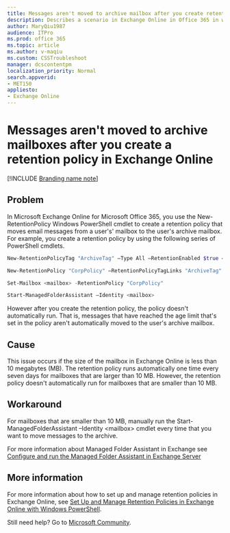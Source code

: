 ```yaml
---
title: Messages aren't moved to archive mailbox after you create retention policy
description: Describes a scenario in Exchange Online in Office 365 in which a retention policy that you create to move messages to a user's archive mailbox doesn't automatically run. Provides a workaround.
author: MaryQiu1987
audience: ITPro
ms.prod: office 365
ms.topic: article
ms.author: v-maqiu
ms.custom: CSSTroubleshoot
manager: dcscontentpm
localization_priority: Normal
search.appverid: 
- MET150
appliesto:
- Exchange Online
---
```


# Messages aren't moved to archive mailboxes after you create a retention policy in Exchange Online

[!INCLUDE [Branding name note](../../../includes/branding-name-note.md)]

## Problem 

In Microsoft Exchange Online for Microsoft Office 365, you use the New-RetentionPolicy Windows PowerShell cmdlet to create a retention policy that moves email messages from a user's' mailbox to the user's archive mailbox. For example, you create a retention policy by using the following series of PowerShell cmdlets.

```powershell
New-RetentionPolicyTag "ArchiveTag" –Type All –RetentionEnabled $true –AgeLimitForRetention 90 –RetentionAction MoveToArchive 

New-RetentionPolicy "CorpPolicy" –RetentionPolicyTagLinks "ArchiveTag" 

Set-Mailbox <mailbox> -RetentionPolicy "CorpPolicy" 

Start-ManagedFolderAssistant –Identity <mailbox>
```

However after you create the retention policy, the policy doesn't automatically run. That is, messages that have reached the age limit that's set in the policy aren't automatically moved to the user's archive mailbox. 

## Cause 

This issue occurs if the size of the mailbox in Exchange Online is less than 10 megabytes (MB). The retention policy runs automatically one time every seven days for mailboxes that are larger than 10 MB. However, the retention policy doesn't automatically run for mailboxes that are smaller than 10 MB. 

## Workaround 

For mailboxes that are smaller than 10 MB, manually run the Start-ManagedFolderAssistant –Identity \<mailbox> cmdlet every time that you want to move messages to the archive.

For more information about Managed Folder Assistant in Exchange see [Configure and run the Managed Folder Assistant in Exchange Server](https://docs.microsoft.com/en-us/Exchange/policy-and-compliance/mrm/configure-managed-folder-assistant?view=exchserver-2019&viewFallbackFrom=exchonline-ww)

## More information 

For more information about how to set up and manage retention policies in Exchange Online, see [Set Up and Manage Retention Policies in Exchange Online with Windows PowerShell](/previous-versions/exchange-server/exchangeserver-149/gg271153(v=exchsrvcs.149)#defaulttags).

Still need help? Go to [Microsoft Community](https://answers.microsoft.com/).
